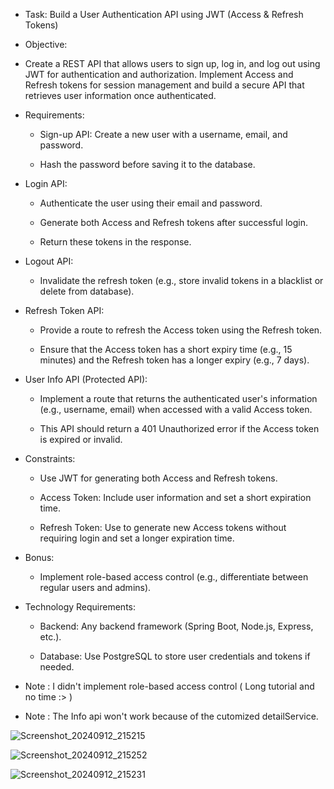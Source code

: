 * Task: Build a User Authentication API using JWT (Access & Refresh Tokens)


* Objective:

*   Create a REST API that allows users to sign up, log in, and log out using JWT for authentication and authorization. Implement Access and Refresh tokens for session management and build a secure API that retrieves user information once authenticated.


* Requirements:


     * Sign-up API: 
                Create a new user with a username, email, and password.


   *  Hash the password before saving it to the database.


* Login API:

   * Authenticate the user using their email and password.

   * Generate both Access and Refresh tokens after successful login.


    * Return these tokens in the response.


* Logout API:


     * Invalidate the refresh token (e.g., store invalid tokens in a blacklist or delete from database).


* Refresh Token API:


   *  Provide a route to refresh the Access token using the Refresh token.


   * Ensure that the Access token has a short expiry time (e.g., 15 minutes) and the Refresh token has a longer expiry (e.g., 7 days).


* User Info API (Protected API):


   * Implement a route that returns the authenticated user's information (e.g., username, email) when accessed with a valid Access token.


   * This API should return a 401 Unauthorized error if the Access token is expired or invalid.


* Constraints:

  * Use JWT for generating both Access and Refresh tokens.


   * Access Token: Include user information and set a short expiration time.


  * Refresh Token: Use to generate new Access tokens without requiring login and set a longer expiration time.


* Bonus:
   * Implement role-based access control (e.g., differentiate between regular users and admins).


* Technology Requirements:


  * Backend: Any backend framework (Spring Boot, Node.js, Express, etc.).


  * Database: Use PostgreSQL to store user credentials and tokens if needed.


* Note : I didn't implement role-based access control ( Long tutorial and no time :> )
  
* Note : The Info api won't work because of the cutomized detailService.

![Screenshot_20240912_215215](https://github.com/user-attachments/assets/abe859b8-cede-495e-a48d-2fd50db3fef8)

  ![Screenshot_20240912_215252](https://github.com/user-attachments/assets/d728541f-ecdd-4331-9205-437e61b9c4d0)

![Screenshot_20240912_215231](https://github.com/user-attachments/assets/90c87011-6b29-441a-8397-137dee59f10f)
